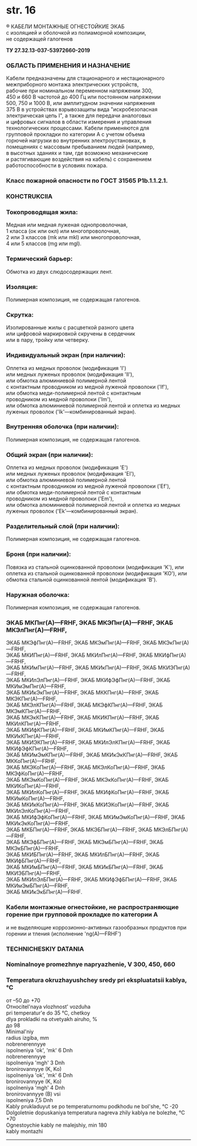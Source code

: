 # str. 16

® КАБЕЛИ МОНТАЖНЫЕ ОГНЕСТОЙКИЕ ЭКАБ  
с изоляцией и оболочкой из полиаморной композиции,   
не содержащей галогенов  

**ТУ 27.32.13-037-53972660-2019**

### ОБЛАСТЬ ПРИМЕНЕНИЯ И НАЗНАЧЕНИЕ  
Кабели предназначены для стационарного и нестационарного 
межприборного монтажа электрических устройств,  
рабочие при номинальном переменном напряжении 300,  
450 и 660 В частотой до 400 Гц или постоянном напряжении  
500, 750 и 1000 В, или амплитудном значении напряжения  
375 В в устройствах взрывозащиты вида "искробезопасная  
электрическая цепь I", а также для передачи аналоговых  
и цифровых сигналов в области измерения и управления  
технологических процессами. Кабели применяются для  
групповой прокладки по категории A с учетом объема  
горючей нагрузки во внутренних электроустановках, в  
помещениях с массовым пребыванием людей (например,  
в высотных зданиях и там, где возможно механические  
и растягивающие воздействия на кабель) с сохранением  
работоспособности в условиях пожара.

### Класс пожарной опасности по ГОСТ 31565 P1b.1.1.2.1.

### КОНСTRUKCIIA  
### Токопроводящая жила:  
Медная или медная луженая однопроволочная,  
1 класса (ок или окл) или многопроволочная,  
2 или 3 классов (mk или mkl) или многопроволочная,  
4 или 5 классов (mg или mgl). 

### Термический барьер:  
Обмотка из двух слюдосодержащих лент.  

### Изоляция:
Полимерная композиция, не содержащая галогенов.   

### Скрутка:  
Изолированные жилы с расцветкой разного цвета  
или цифровой маркировкой скручены в сердечник  
или в пару, тройку или четверку.  

### Индивидуальный экран (при наличии):  
Оплетка из медных проволок (модификация 'I')  
или медных луженых проволок (модификация 'Il'),  
или обмотка алюминиевой полимерной лентой  
с контактным проводником из медной луженой проволоки ('If'),  
или обмотка меди-полимерной лентой с контактным  
проводником из медной проволоки ('Im'),  
или обмотка алюминиевой полимерной лентой и оплетка из медных луженых проволок ('Ik'—комбинированный экран).

### Внутренняя оболочка (при наличии):
Полимерная композиция, не содержащая галогенов.  

### Общий экран (при наличии):  
Оплетка из медных проволок (модификация 'E')  
или медных луженых проволок (модификация 'El'),  
или обмотка алюминиевой полимерной лентой  
с контактным проводником из медной луженой проволоки ('Ef'),  
или обмотка меди-полимерной лентой с контактным  
проводником из медной проволоки ('Em'),  
или обмотка алюминиевой полимерной лентой и оплетка из медных луженых проволок ('Ek'—комбинированный экран).

### Разделительный слой (при наличии):  
Полимерная композиция, не содержащая галогенов.  

### Броня (при наличии):  
Повязка из стальной оцинкованной проволоки (модификация 'K'),
или оплетка из стальной оцинкованной проволоки (модификация 'KO'),
или обмотка стальной оцинкованной лентой (модификация 'B').  

### Наружная оболочка:  
Полимерная композиция, не содержащая галогенов.  

### ЭКАБ МКПнг(А)—FRHF, ЭКАБ МКЭПнг(А)—FRHF, ЭКАБ МКЭлПнг(А)—FRHF,  
ЭКАБ МКЭфПнг(А)—FRHF, ЭКАБ МКЭмПнг(А)—FRHF, ЭКАБ МКЭкПнг(А)—FRHF,  
ЭКАБ МКИПнг(А)—FRHF, ЭКАБ МКИлПнг(А)—FRHF, ЭКАБ МКИфПнг(А)—FRHF,  
ЭКАБ МКИмПнг(А)—FRHF, ЭКАБ МКИкПнг(А)—FRHF, ЭКАБ МКИЭПнг(А)—FRHF,  
ЭКАБ МКИлЭлПнг(А)—FRHF, ЭКАБ МКИфЭфПнг(А)—FRHF, ЭКАБ МКИмЭмПнг(А)—FRHF,  
ЭКАБ МКИкЭкПнг(А)—FRHF, ЭКАБ МККПнг(А)—FRHF, ЭКАБ МКЭКПнг(А)—FRHF,  
ЭКАБ МКЭлКПнг(А)—FRHF, ЭКАБ МКЭфКПнг(А)—FRHF, ЭКАБ МКЭмКПнг(А)—FRHF,  
ЭКАБ МКЭкКПнг(А)—FRHF, ЭКАБ МКИКПнг(А)—FRHF, ЭКАБ МКИлКПнг(А)—FRHF,  
ЭКАБ МКИфКПнг(А)—FRHF, ЭКАБ МКИмКПнг(А)—FRHF, ЭКАБ МКИкКПнг(А)—FRHF,  
ЭКАБ МКИЭКПнг(А)—FRHF, ЭКАБ МКИлЭлКПнг(А)—FRHF, ЭКАБ МКИфЭфКПнг(А)—FRHF,  
ЭКАБ МКИмЭмКПнг(А)—FRHF, ЭКАБ МКИкЭкКПнг(А)—FRHF, ЭКАБ МККоПнг(А)—FRHF,  
ЭКАБ МКЭКоПнг(А)—FRHF, ЭКАБ МКЭлКоПнг(А)—FRHF, ЭКАБ МКЭфКоПнг(А)—FRHF,  
ЭКАБ МКЭмКоПнг(А)—FRHF, ЭКАБ МКЭкКоПнг(А)—FRHF, ЭКАБ МКИКоПнг(А)—FRHF,  
ЭКАБ МКИлКоПнг(А)—FRHF, ЭКАБ МКИфКоПнг(А)—FRHF, ЭКАБ МКИмКоПнг(А)—FRHF,  
ЭКАБ МКИкКоПнг(А)—FRHF, ЭКАБ МКИЭКоПнг(А)—FRHF, ЭКАБ МКИлЭлКоПнг(А)—FRHF,  
ЭКАБ МКИфЭфКоПнг(А)—FRHF, ЭКАБ МКИмЭмКоПнг(А)—FRHF, ЭКАБ МКИкЭкКоПнг(А)—FRHF,  
ЭКАБ МКБПнг(А)—FRHF, ЭКАБ МКЭБПнг(А)—FRHF, ЭКАБ МКЭлБПнг(А)—FRHF,  
ЭКАБ МКЭфБПнг(А)—FRHF, ЭКАБ МКЭмБПнг(А)—FRHF, ЭКАБ МКЭкБПнг(А)—FRHF,  
ЭКАБ МКИБПнг(А)—FRHF, ЭКАБ МКИлБПнг(А)—FRHF, ЭКАБ МКИфБПнг(А)—FRHF,  
ЭКАБ МКИмБПнг(А)—FRHF, ЭКАБ МКИкБПнг(А)—FRHF, ЭКАБ МКИЭБПнг(А)—FRHF,  
ЭКАБ МКИлЭлБПнг(А)—FRHF, ЭКАБ МКИфЭфБПнг(А)—FRHF, ЭКАБ МКИмЭмБПнг(А)—FRHF,  
ЭКАБ МКИкЭкБПнг(А)—FRHF.

### **Кабели монтажные огнестойкие, не распространяющие горение при групповой прокладке по категории А**
и не выделяющие коррозионно-активных газообразных продуктов при горении и тления (исполнение 'ng(A)—FRHF')

### TECHNICHESKIY DATANIA  
### Nominalnoye promezhnye napryazhenie, V 300, 450, 660  
### Temperatura okruzhayushchey sredy pri ekspluatatsii kablya, °C  
от –50 до +70  
Относitel'naya vlozhnost' vozduha  
pri temperatur'e do 35 °C, chetkoy  
dlya prokladki na otvetyakh airuho, %  
до 98  
Minimal'niy  
radius izgiba, mm  
nobrenerennyye  
ispolneniya 'ok', 'mk' 6 Dnh  
nobrenerennyye  
ispolneniya 'mgh' 3 Dnh  
bronirovannyye (K, Ko)  
ispolneniya 'ok', 'mk' 6 Dnh  
bronirovannyye (K, Ko)  
ispolneniya 'mgh' 4 Dnh  
bronirovannyye (B) vsi  
ispolneniya 7,5 Dnh  
Kably prukladuyut se po temperaturnomu podkhodu ne bol'she, °C -20  
Dolgoletnie dopuskaniya temperatura nagreva zhily kablya ne bolezhe, °C +70  
Ognestoychie kably ne malejshiy, min 180  
kably montazhi  
  
---  